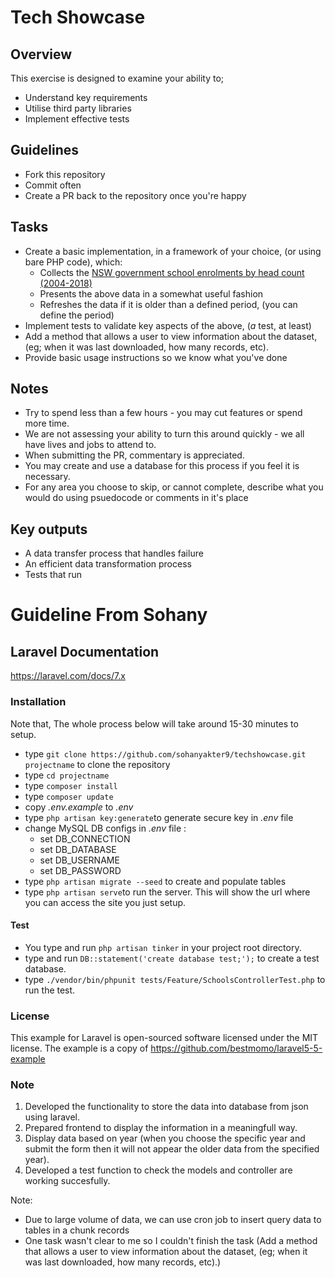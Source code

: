 # Tech Showcase

## Overview

This exercise is designed to examine your ability to;

* Understand key requirements
* Utilise third party libraries
* Implement effective tests

## Guidelines

* Fork this repository
* Commit often
* Create a PR back to the repository once you're happy

## Tasks

* Create a basic implementation, in a framework of your choice, (or using bare PHP code), which:
   * Collects the [NSW government school enrolments by head count (2004-2018)](https://data.cese.nsw.gov.au/data/dataset/nsw-government-school-enrolments-by-head-count)
   * Presents the above data in a somewhat useful fashion
   * Refreshes the data if it is older than a defined period, (you can define the period)
* Implement tests to validate key aspects of the above, (_a_ test, at least)
* Add a method that allows a user to view information about the dataset, (eg; when it was last downloaded, how many records, etc).
* Provide basic usage instructions so we know what you've done

## Notes

* Try to spend less than a few hours - you may cut features or spend more time.
* We are not assessing your ability to turn this around quickly - we all have lives and jobs to attend to.
* When submitting the PR, commentary is appreciated.
* You may create and use a database for this process if you feel it is necessary.
* For any area you choose to skip, or cannot complete, describe what you would do using psuedocode or comments in it's place

## Key outputs

* A data transfer process that handles failure
* An efficient data transformation process
* Tests that run

# Guideline From Sohany

## Laravel Documentation
https://laravel.com/docs/7.x

### Installation ###

Note that, The whole process below will take around 15-30 minutes to setup. 
* type `git clone https://github.com/sohanyakter9/techshowcase.git projectname` to clone the repository 
* type `cd projectname`
* type `composer install`
* type `composer update`
* copy *.env.example* to *.env*
* type `php artisan key:generate`to generate secure key in *.env* file
* change MySQL DB configs in *.env* file :
   * set DB_CONNECTION
   * set DB_DATABASE
   * set DB_USERNAME
   * set DB_PASSWORD
* type `php artisan migrate --seed` to create and populate tables
* type `php artisan serve`to run the server. This will show the url where you can access the site you just setup.

#### Test
* You type and run `php artisan tinker` in your project root directory.
* type and run `DB::statement('create database test;');` to create a test database.
* type `./vendor/bin/phpunit tests/Feature/SchoolsControllerTest.php` to run the test.

### License ###
This example for Laravel is open-sourced software licensed under the MIT license. The example is a copy of https://github.com/bestmomo/laravel5-5-example

### Note
1. Developed the functionality to store the data into database from json using laravel.
2. Prepared frontend to display the information in a meaningfull way.
3. Display data based on year (when you choose the specific year and submit the form then it will not appear the older data from the specified year).
4. Developed a test function to check the models and controller are working succesfully.

Note: 
* Due to large volume of data, we can use cron job to insert query data to tables in a chunk records
* One task wasn't clear to me so I couldn't finish the task (Add a method that allows a user to view information about the dataset, (eg; when it was last downloaded, how many records, etc).) 

